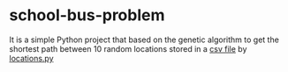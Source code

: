 # school-bus-problem
It is a simple Python project that based on the genetic algorithm to get the shortest path between 10 random locations stored in a <a href="https://github.com/hatimzh/school-bus-problem/blob/main/locations.csv">csv file</a> by <a href="https://github.com/hatimzh/school-bus-problem/blob/main/locations.ipynb" > locations.py</a> 
